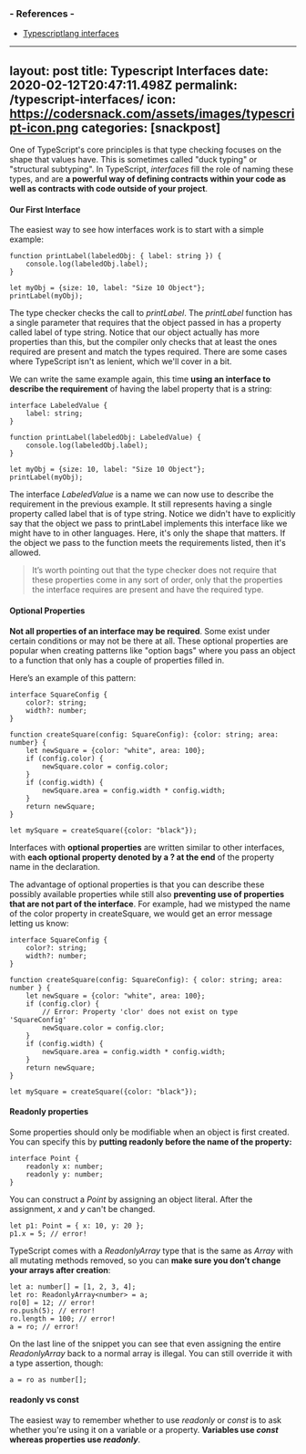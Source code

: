 
### - References -

- [Typescriptlang interfaces](https://www.typescriptlang.org/docs/handbook/interfaces.html)

---
layout: post
title:  Typescript Interfaces
date:   2020-02-12T20:47:11.498Z
permalink: /typescript-interfaces/
icon: https://codersnack.com/assets/images/typescript-icon.png
categories: [snackpost]
---

One of TypeScript's core principles is that type checking focuses on the shape that values have. This is sometimes called "duck typing" or "structural subtyping". In TypeScript, *interfaces* fill the role of naming these types, and are **a powerful way of defining contracts within your code as well as contracts with code outside of your project**.

#### Our First Interface
The easiest way to see how interfaces work is to start with a simple example:

```
function printLabel(labeledObj: { label: string }) {
    console.log(labeledObj.label);
}

let myObj = {size: 10, label: "Size 10 Object"};
printLabel(myObj);
```

The type checker checks the call to *printLabel*. The *printLabel* function has a single parameter that requires that the object passed in has a property called label of type string. Notice that our object actually has more properties than this, but the compiler only checks that at least the ones required are present and match the types required. There are some cases where TypeScript isn't as lenient, which we'll cover in a bit.

We can write the same example again, this time **using an interface to describe the requirement** of having the label property that is a string:

```
interface LabeledValue {
    label: string;
}

function printLabel(labeledObj: LabeledValue) {
    console.log(labeledObj.label);
}

let myObj = {size: 10, label: "Size 10 Object"};
printLabel(myObj);
```

The interface *LabeledValue* is a name we can now use to describe the requirement in the previous example. It still represents having a single property called label that is of type string. Notice we didn't have to explicitly say that the object we pass to printLabel implements this interface like we might have to in other languages. Here, it's only the shape that matters. If the object we pass to the function meets the requirements listed, then it's allowed.

> It’s worth pointing out that the type checker does not require that these properties come in any sort of order, only that the properties the interface requires are present and have the required type.

#### Optional Properties
**Not all properties of an interface may be required**. Some exist under certain conditions or may not be there at all. These optional properties are popular when creating patterns like "option bags" where you pass an object to a function that only has a couple of properties filled in.

Here’s an example of this pattern:

```
interface SquareConfig {
    color?: string;
    width?: number;
}

function createSquare(config: SquareConfig): {color: string; area: number} {
    let newSquare = {color: "white", area: 100};
    if (config.color) {
        newSquare.color = config.color;
    }
    if (config.width) {
        newSquare.area = config.width * config.width;
    }
    return newSquare;
}

let mySquare = createSquare({color: "black"});
```

Interfaces with **optional properties** are written similar to other interfaces, with **each optional property denoted by a ? at the end** of the property name in the declaration.

The advantage of optional properties is that you can describe these possibly available properties while still also **preventing use of properties that are not part of the interface**. For example, had we mistyped the name of the color property in createSquare, we would get an error message letting us know:

```
interface SquareConfig {
    color?: string;
    width?: number;
}

function createSquare(config: SquareConfig): { color: string; area: number } {
    let newSquare = {color: "white", area: 100};
    if (config.clor) {
        // Error: Property 'clor' does not exist on type 'SquareConfig'
        newSquare.color = config.clor;
    }
    if (config.width) {
        newSquare.area = config.width * config.width;
    }
    return newSquare;
}

let mySquare = createSquare({color: "black"});
```

#### Readonly properties
Some properties should only be modifiable when an object is first created. You can specify this by **putting readonly before the name of the property:**

```
interface Point {
    readonly x: number;
    readonly y: number;
}
```
You can construct a *Point* by assigning an object literal. After the assignment, *x* and *y* can't be changed.

```
let p1: Point = { x: 10, y: 20 };
p1.x = 5; // error!
```

TypeScript comes with a *ReadonlyArray<T>* type that is the same as *Array<T>* with all mutating methods removed, so you can **make sure you don’t change your arrays after creation**:

```
let a: number[] = [1, 2, 3, 4];
let ro: ReadonlyArray<number> = a;
ro[0] = 12; // error!
ro.push(5); // error!
ro.length = 100; // error!
a = ro; // error!
```

On the last line of the snippet you can see that even assigning the entire *ReadonlyArray* back to a normal array is illegal. You can still override it with a type assertion, though:

```
a = ro as number[];
```

#### readonly vs const
The easiest way to remember whether to use *readonly* or *const* is to ask whether you're using it on a variable or a property. **Variables use *const* whereas properties use *readonly***.
